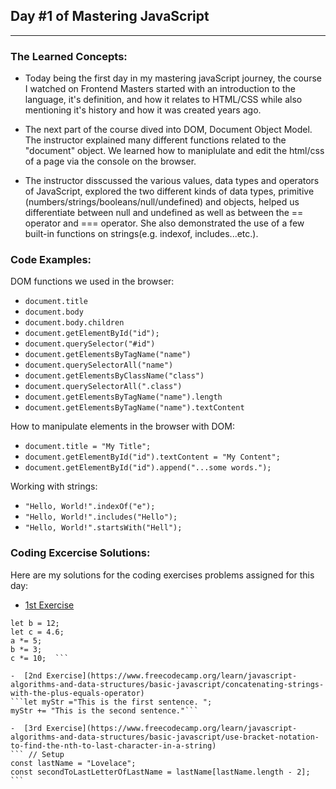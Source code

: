 ## Day #1 of Mastering JavaScript
---

  ### The Learned Concepts:
  *   Today being the first day in my mastering javaScript journey, the course I watched on Frontend Masters started with an introduction to the language, it's definition, and how it relates to HTML/CSS while also mentioning it's history and how it was created years ago. 
  * The next part of the course dived into DOM, Document Object Model. The instructor explained many different functions related to the "document" object. We learned how to maniplulate and edit the html/css of a page via the console on the browser.
  
  * The instructor disscussed the various values, data types and operators of JavaScript, explored the two different kinds of data types, primitive (numbers/strings/booleans/null/undefined) and objects, helped us differentiate between null and undefined as well as between the == operator and === operator. She also demonstrated the use of a few built-in functions on strings(e.g. indexof, includes...etc.).
  
 ### Code Examples: 
 DOM functions we used in the browser:
- `document.title`
- `document.body`
- `document.body.children`
- `document.getElementById("id");`
- `document.querySelector("#id")`
- `document.getElementsByTagName("name")`
- `document.querySelectorAll("name")`
- `document.getElementsByClassName("class")`
- `document.querySelectorAll(".class")`
- `document.getElementsByTagName("name").length`
- `document.getElementsByTagName("name").textContent`

 How to manipulate elements in the browser with DOM:
- `document.title = "My Title";`
- `document.getElementById("id").textContent = "My Content";`
- `document.getElementById("id").append("...some words.");`

 Working with strings:
- `"Hello, World!".indexOf("e");`
- `"Hello, World!".includes("Hello");`
- `"Hello, World!".startsWith("Hell");`
 ### Coding Excercise Solutions:
 Here are my solutions for the coding exercises problems assigned for this day:
 -  [1st Exercise](https://www.freecodecamp.org/learn/javascript-algorithms-and-data-structures/basic-javascript/compound-assignment-with-augmented-multiplication)
 ``` let a = 5;
let b = 12;
let c = 4.6;
a *= 5;
b *= 3;
c *= 10;  ```

 -  [2nd Exercise](https://www.freecodecamp.org/learn/javascript-algorithms-and-data-structures/basic-javascript/concatenating-strings-with-the-plus-equals-operator)
 ```let myStr ="This is the first sentence. ";
myStr += "This is the second sentence."```

 -  [3rd Exercise](https://www.freecodecamp.org/learn/javascript-algorithms-and-data-structures/basic-javascript/use-bracket-notation-to-find-the-nth-to-last-character-in-a-string)
 ``` // Setup
const lastName = "Lovelace";
const secondToLastLetterOfLastName = lastName[lastName.length - 2];  ```
 
